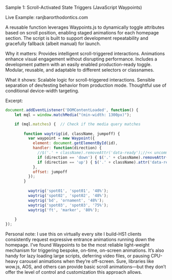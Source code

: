 Sample 1: Scroll-Activated State Triggers (JavaScript Waypoints)

Live Example: ranjbarorthodontics.com

A reusable function leverages Waypoints.js to dynamically toggle attributes based on scroll position, enabling staged animations for each homepage section. The script is built to support development repeatability and gracefully fallback (albeit manual) for launch.

Why it matters:
Provides intelligent scroll-triggered interactions.
Animations enhance visual engagement without disrupting performance.
Includes a development pattern with an easily enabled production-ready toggle.
Modular, reusable, and adaptable to different selectors or classnames.

What it shows:
Scalable logic for scroll-triggered interactions.
Sensible separation of dev/testing behavior from production mode.
Thoughtful use of conditional device-width targeting.

Excerpt:
```javascript
document.addEventListener('DOMContentLoaded', function() {
	let mql = window.matchMedia("(min-width: 1300px)");

	if (mql.matches) {  // Check if the media query matches
		
		function waytrig(id, className, jumpoff) {
		  var waypoint = new Waypoint({
			element: document.getElementById(id),
			handler: function(direction) {
			  //$('.' + className).removeAttr('data-ready');//<< uncomment for single trigger on live site 
			  if (direction == 'down') { $('.' + className).removeAttr('data-ready'); }
			  if (direction == 'up') { $('.' + className).attr('data-ready', ''); }
			},
			offset: jumpoff
		  });
		}
		
		  waytrig('spot01', 'spot01', '48%');
		  waytrig('spot02', 'spot02', '48%');
		  waytrig('bd', 'ornament', '48%');
		  waytrig('spot03', 'spot03', '75%');
		  waytrig('ft', 'marker', '80%');
		
	}
});
```

Personal note:
I use this on virtually every site I build-HS1 clients consistently request expressive entrance animations running down the homepage. I’ve found Waypoints to be the most reliable light-weight mechanism for triggering bespoke, on-time, on-screen animations. It’s also handy for lazy loading large scripts, deferring video files, or pausing CPU-heavy carousel animations when they’re off-screen. 
Sure, libraries like wow.js, AOS, and others can provide basic scroll animations—but they don’t offer the level of control and customization this approach allows.
